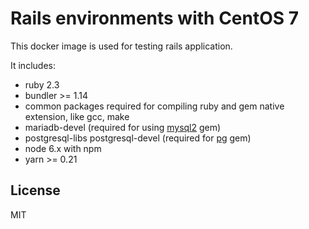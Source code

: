 # Rails environments with CentOS 7

This docker image is used for testing rails application.

It includes:

* ruby 2.3
* bundler >= 1.14
* common packages required for compiling ruby and gem native extension, like gcc, make
* mariadb-devel (required for using [mysql2](https://rubygems.org/gems/mysql2/) gem)
* postgresql-libs postgresql-devel (required for [pg](https://rubygems.org/gems/pg/) gem)
* node 6.x with npm
* yarn >= 0.21

## License

MIT
